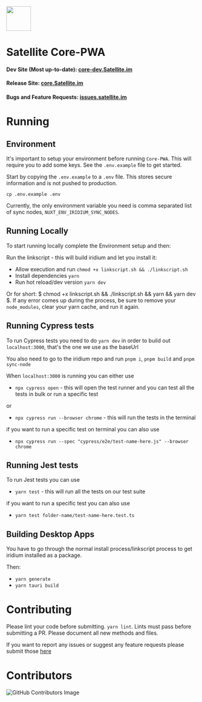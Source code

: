 <img src="https://i.imgur.com/PdJwuII.png" height="65px" />

# Satellite Core-PWA

#### Dev Site (Most up-to-date): [core-dev.Satellite.im](https://core.satellite.im)

#### Release Site: [core.Satellite.im](https://core.satellite.im)

#### Bugs and Feature Requests: [issues.satellite.im](https://issues.satellite.im)

# Running

## Environment

It's important to setup your environment before running `Core-PWA`. This will require you
to add some keys. See the `.env.example` file to get started.

Start by copying the `.env.example` to a `.env` file. This stores secure information and is not pushed to production.

```
cp .env.example .env
```

Currently, the only environment variable you need is comma separated list of sync nodes, `NUXT_ENV_IRIDIUM_SYNC_NODES`.

## Running Locally

To start running locally complete the Environment setup and then:

Run the linkscript - this will build iridium and let you install it:

- Allow execution and run `chmod +x linkscript.sh && ./linkscript.sh`
- Install dependencies `yarn`
- Run hot reload/dev version `yarn dev`

Or for short: $ chmod +x linkscript.sh && ./linkscript.sh && yarn && yarn dev $. If any error comes up during the process, be sure to remove your `node_modules`, clear your yarn cache, and run it again.

## Running Cypress tests

To run Cypress tests you need to do `yarn dev` in order to build out `localhost:3000`, that's the one we use as the baseUrl

You also need to go to the iridium repo and run `pnpm i`, `pnpm build` and `pnpm sync-node`

When `localhost:3000` is running you can either use

- `npx cypress open` - this will open the test runner and you can test all the tests in bulk or run a specific test

or

- `npx cypress run --browser chrome` - this will run the tests in the terminal

if you want to run a specific test on terminal you can also use

- `npx cypress run --spec "cypress/e2e/test-name-here.js" --browser chrome`

## Running Jest tests

To run Jest tests you can use

- `yarn test` - this will run all the tests on our test suite

if you want to run a specific test you can also use

- `yarn test folder-name/test-name-here.test.ts`

## Building Desktop Apps

You have to go through the normal install process/linkscript process to get iridium installed as a package.

Then:

- `yarn generate`
- `yarn tauri build`

# Contributing

Please lint your code before submitting. `yarn lint`. Lints must pass before submitting a PR.
Please document all new methods and files.

If you want to report any issues or suggest any feature requests please submit those [here](https://issues.satellite.im)

# Contributors

![GitHub Contributors Image](https://contrib.rocks/image?repo=Satellite-im/Core-PWA)
